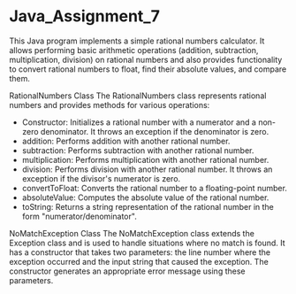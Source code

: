 # Java_Assignment_7

This Java program implements a simple rational numbers calculator. It allows performing basic arithmetic operations (addition, subtraction, multiplication, division) on rational numbers and also provides functionality to convert rational numbers to float, find their absolute values, and compare them.

RationalNumbers Class
The RationalNumbers class represents rational numbers and provides methods for various operations:

- Constructor: Initializes a rational number with a numerator and a non-zero denominator. It throws an exception if the denominator is zero.
- addition: Performs addition with another rational number.
- subtraction: Performs subtraction with another rational number.
- multiplication: Performs multiplication with another rational number.
- division: Performs division with another rational number. It throws an exception if the divisor's numerator is zero.
- convertToFloat: Converts the rational number to a floating-point number.
- absoluteValue: Computes the absolute value of the rational number.
- toString: Returns a string representation of the rational number in the form "numerator/denominator".

NoMatchException Class
The NoMatchException class extends the Exception class and is used to handle situations where no match is found. It has a constructor that takes two parameters: the line number where the exception occurred and the input string that caused the exception. The constructor generates an appropriate error message using these parameters.
